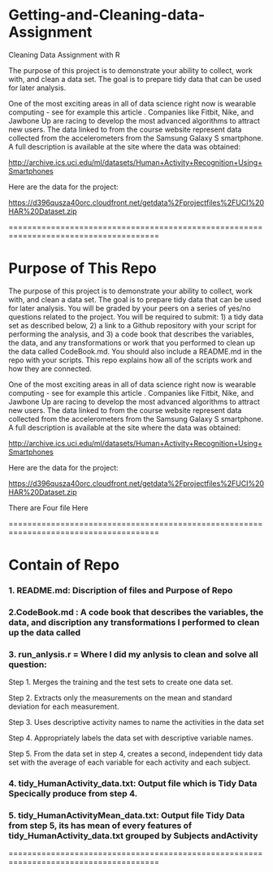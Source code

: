 # Getting-and-Cleaning-data-Assignment
Cleaning Data Assignment with R

The purpose of this project is to demonstrate your ability to collect, work with, and clean a data set. 
The goal is to prepare tidy data that can be used for later analysis. 

One of the most exciting areas in all of data science right now is wearable computing - see for example this article . Companies like Fitbit, Nike, and Jawbone Up are racing to develop the most advanced algorithms to attract new users. The data linked to from the course website represent data collected from the accelerometers from the Samsung Galaxy S smartphone. A full description is available at the site where the data was obtained:

http://archive.ics.uci.edu/ml/datasets/Human+Activity+Recognition+Using+Smartphones 

Here are the data for the project:

 https://d396qusza40orc.cloudfront.net/getdata%2Fprojectfiles%2FUCI%20HAR%20Dataset.zip  

======================================================================================

# Purpose of This Repo

The purpose of this project is to demonstrate your ability to collect, work with, and clean a data set. The goal is to prepare tidy data that can be used for later analysis. You will be graded by your peers on a series of yes/no questions related to the project. You will be required to submit: 1) a tidy data set as described below, 2) a link to a Github repository with your script for performing the analysis, and 3) a code book that describes the variables, the data, and any transformations or work that you performed to clean up the data called CodeBook.md. You should also include a README.md in the repo with your scripts. This repo explains how all of the scripts work and how they are connected.

One of the most exciting areas in all of data science right now is wearable computing - see for example this article . Companies like Fitbit, Nike, and Jawbone Up are racing to develop the most advanced algorithms to attract new users. The data linked to from the course website represent data collected from the accelerometers from the Samsung Galaxy S smartphone. A full description is available at the site where the data was obtained:

http://archive.ics.uci.edu/ml/datasets/Human+Activity+Recognition+Using+Smartphones 

Here are the data for the project:

 https://d396qusza40orc.cloudfront.net/getdata%2Fprojectfiles%2FUCI%20HAR%20Dataset.zip  

There are Four file Here 

======================================================================================

# Contain of Repo

### 1. README.md: Discription of files and Purpose of Repo

### 2.CodeBook.md : A code book that describes the variables, the data, and  discription any transformations I performed to clean up the data called 

### 3. run_anlysis.r = Where I did my anlysis to clean and solve all question:
Step 1. Merges the training and the test sets to create one data set.

Step 2. Extracts only the measurements on the mean and standard deviation for each measurement.

Step 3. Uses descriptive activity names to name the activities in the data set

Step 4. Appropriately labels the data set with descriptive variable names. 

Step 5. From the data set in step 4, creates a second, independent tidy data set with the average of each variable for each activity and each subject.


### 4. tidy_HumanActivity_data.txt: Output file which is Tidy Data Specically produce from step 4. 

### 5. tidy_HumanActivityMean_data.txt: Output file Tidy Data from step 5, its has mean of every features of tidy_HumanActivity_data.txt grouped by Subjects andActivity

======================================================================================
